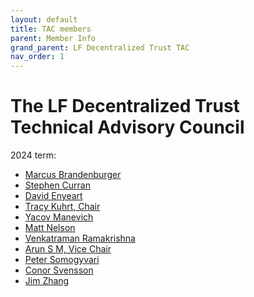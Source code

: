 ```yaml
---
layout: default
title: TAC members
parent: Member Info
grand_parent: LF Decentralized Trust TAC
nav_order: 1
---
```

[//]: # (SPDX-License-Identifier: CC-BY-4.0)

# The LF Decentralized Trust Technical Advisory Council

2024 term:

* [Marcus Brandenburger][mbrandenburger]
* [Stephen Curran][swcurran]
* [David Enyeart][denyeart]
* [Tracy Kuhrt, Chair][tkuhrt]
* [Yacov Manevich][yacovm]
* [Matt Nelson][non-fungible-nelson]
* [Venkatraman Ramakrishna][VRamakrishna]
* [Arun S M, Vice Chair][arsulegai]
* [Peter Somogyvari][petermetz]
* [Conor Svensson][conor10]
* [Jim Zhang][jimthematrix]

[VRamakrishna]: https://github.com/VRamakrishna
[arsulegai]: https://github.com/arsulegai
[conor10]: https://github.com/conor10
[denyeart]: https://github.com/denyeart
[jimthematrix]: https://github.com/jimthematrix
[mbrandenburger]: https://github.com/mbrandenburger
[non-fungible-nelson]: https://github.com/non-fungible-nelson
[petermetz]: https://github.com/petermetz
[swcurran]: https://github.com/swcurran
[tkuhrt]: https://github.com/tkuhrt
[yacovm]: https://github.com/yacovm

